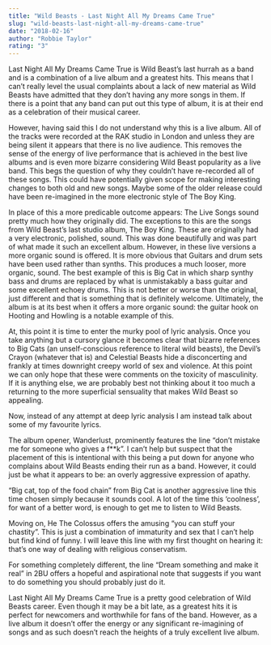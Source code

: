 ```yaml
---
title: "Wild Beasts - Last Night All My Dreams Came True"
slug: "wild-beasts-last-night-all-my-dreams-came-true"
date: "2018-02-16"
author: "Robbie Taylor"
rating: "3"
---
```


Last Night All My Dreams Came True is Wild Beast’s last hurrah as a band and is a combination of a live album and a greatest hits. This means that I can’t really level the usual complaints about a lack of new material as Wild Beasts have admitted that they don’t having any more songs in them. If there is a point that any band can put out this type of album, it is at their end as a celebration of their musical career.

However, having said this I do not understand why this is a live album. All of the tracks were recorded at the RAK studio in London and unless they are being silent it appears that there is no live audience. This removes the sense of the energy of live performance that is achieved in the best live albums and is even more bizarre considering Wild Beast popularity as a live band. This begs the question of why they couldn’t have re-recorded all of these songs. This could have potentially given scope for making interesting changes to both old and new songs. Maybe some of the older release could have been re-imagined in the more electronic style of The Boy King.

In place of this a more predicable outcome appears: The Live Songs sound pretty much how they originally did. The exceptions to this are the songs from Wild Beast’s last studio album, The Boy King. These are originally had a very electronic, polished, sound. This was done beautifully and was part of what made it such an excellent album. However, in these live versions a more organic sound is offered. It is more obvious that Guitars and drum sets have been used rather than synths. This produces a much looser, more organic, sound. The best example of this is Big Cat in which sharp synthy bass and drums are replaced by what is unmistakably a bass guitar and some excellent echoey drums. This is not better or worse than the original, just different and that is something that is definitely welcome. Ultimately, the album is at its best when it offers a more organic sound: the guitar hook on Hooting and Howling is a notable example of this.

At, this point it is time to enter the murky pool of lyric analysis. Once you take anything but a cursory glance it becomes clear that bizarre references to Big Cats (an unself-conscious reference to literal wild beasts), the Devil’s Crayon (whatever that is) and Celestial Beasts hide a disconcerting and frankly at times downright creepy world of sex and violence. At this point we can only hope that these were comments on the toxicity of masculinity. If it is anything else, we are probably best not thinking about it too much a returning to the more superficial sensuality that makes Wild Beast so appealing.

Now, instead of any attempt at deep lyric analysis I am instead talk about some of my favourite lyrics.

The album opener, Wanderlust, prominently features the line “don’t mistake me for someone who gives a f\*\*k”. I can’t help but suspect that the placement of this is intentional with this being a put down for anyone who complains about Wild Beasts ending their run as a band. However, it could just be what it appears to be: an overly aggressive expression of apathy.

“Big cat, top of the food chain” from Big Cat is another aggressive line this time chosen simply because it sounds cool. A lot of the time this ‘coolness’, for want of a better word, is enough to get me to listen to Wild Beasts.

Moving on, He The Colossus offers the amusing “you can stuff your chastity”. This is just a combination of immaturity and sex that I can’t help but find kind of funny. I will leave this line with my first thought on hearing it: that’s one way of dealing with religious conservatism.

For something completely different, the line “Dream something and make it real” in 2BU offers a hopeful and aspirational note that suggests if you want to do something you should probably just do it.

Last Night All My Dreams Came True is a pretty good celebration of Wild Beasts career. Even though it may be a bit late, as a greatest hits it is perfect for newcomers and worthwhile for fans of the band. However, as a live album it doesn’t offer the energy or any significant re-imagining of songs and as such doesn’t reach the heights of a truly excellent live album.
